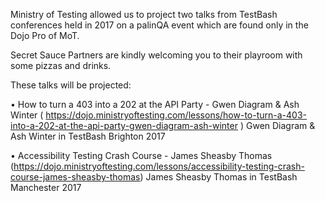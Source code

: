 Ministry of Testing allowed us to project two talks from TestBash conferences held in 2017 on a palinQA event which are found only in the Dojo Pro of MoT.

Secret Sauce Partners are kindly welcoming you to their playroom with some pizzas and drinks.

These talks will be projected:

• How to turn a 403 into a 202 at the API Party - Gwen Diagram & Ash Winter ( https://dojo.ministryoftesting.com/lessons/how-to-turn-a-403-into-a-202-at-the-api-party-gwen-diagram-ash-winter ) Gwen Diagram & Ash Winter in TestBash Brighton 2017

• Accessibility Testing Crash Course - James Sheasby Thomas (https://dojo.ministryoftesting.com/lessons/accessibility-testing-crash-course-james-sheasby-thomas) James Sheasby Thomas in TestBash Manchester 2017
